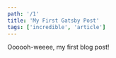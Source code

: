 ```yaml
---
path: '/1'
title: 'My First Gatsby Post'
tags: ['incredible', 'article']
---
```


Oooooh-weeee, my first blog post!
